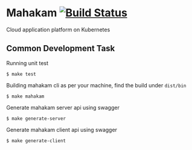 # Mahakam [![Build Status](https://circleci.com/gh/MahakamCloud/mahakam.svg?style=shield)](https://circleci.com/gh/MahakamCloud/mahakam)
Cloud application platform on Kubernetes

## Common Development Task
Running unit test
```
$ make test
```

Building mahakam cli as per your machine, find the build under `dist/bin`
```
$ make mahakam
```

Generate mahakam server api using swagger
```
$ make generate-server
```

Generate mahakam client api using swagger
```
$ make generate-client
```
